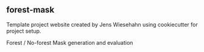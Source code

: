 
## forest-mask

Template project website created by Jens Wiesehahn using cookiecutter for project setup.

Forest / No-forest Mask generation and evaluation